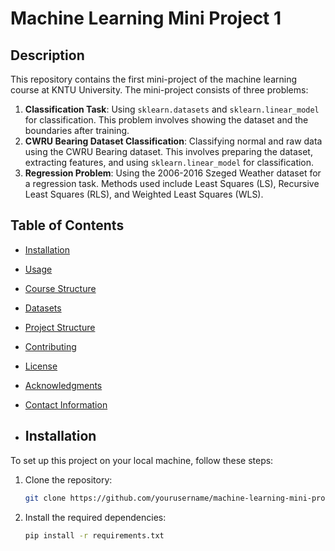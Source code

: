 # Machine Learning Mini Project 1
## Description
This repository contains the first mini-project of the machine learning course at KNTU University. The mini-project consists of three problems:
1. **Classification Task**: Using `sklearn.datasets` and `sklearn.linear_model` for classification. This problem involves showing the dataset and the boundaries after training.
2. **CWRU Bearing Dataset Classification**: Classifying normal and raw data using the CWRU Bearing dataset. This involves preparing the dataset, extracting features, and using `sklearn.linear_model` for classification.
3. **Regression Problem**: Using the 2006-2016 Szeged Weather dataset for a regression task. Methods used include Least Squares (LS), Recursive Least Squares (RLS), and Weighted Least Squares (WLS).

## Table of Contents
- [Installation](#installation)
- [Usage](#usage)
- [Course Structure](#course-structure)
- [Datasets](#datasets)
- [Project Structure](#project-structure)
- [Contributing](#contributing)
- [License](#license)
- [Acknowledgments](#acknowledgments)
- [Contact Information](#contact-information)

- ## Installation
To set up this project on your local machine, follow these steps:

1. Clone the repository:
    ```bash
    git clone https://github.com/yourusername/machine-learning-mini-project-1.git
    ```
2. Install the required dependencies:
    ```bash
    pip install -r requirements.txt
    ```
